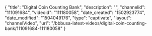 {
    "title": "Digital Coin Counting Bank",
    "description": "",
    "channelid": "111091684",
    "videoid": "111180058",
    "date_created": "1502923774",
    "date_modified": "1504049176",
    "type": "captivate",
    "layout": "channelVideo",
    "url": "\/bbbusa-latest-videos\/digital-coin-counting-bank\/111091684-111180058"
}